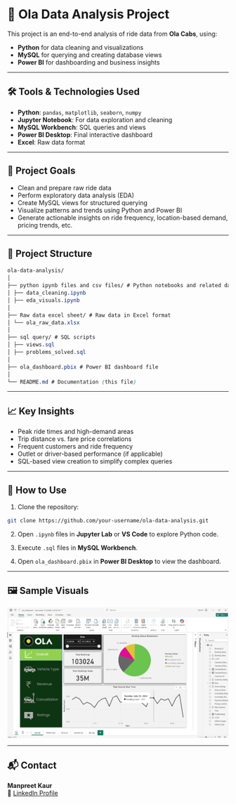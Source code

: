 # 🚖 Ola Data Analysis Project

This project is an end-to-end analysis of ride data from **Ola Cabs**, using:
- **Python** for data cleaning and visualizations
- **MySQL** for querying and creating database views
- **Power BI** for dashboarding and business insights

---

## 🛠 Tools & Technologies Used

- **Python**: `pandas`, `matplotlib`, `seaborn`, `numpy`
- **Jupyter Notebook**: For data exploration and cleaning
- **MySQL Workbench**: SQL queries and views
- **Power BI Desktop**: Final interactive dashboard
- **Excel**: Raw data format

---

## 🎯 Project Goals

- Clean and prepare raw ride data
- Perform exploratory data analysis (EDA)
- Create MySQL views for structured querying
- Visualize patterns and trends using Python and Power BI
- Generate actionable insights on ride frequency, location-based demand, pricing trends, etc.

---

## 📂 Project Structure
```css
ola-data-analysis/
│
├── python ipynb files and csv files/ # Python notebooks and related datasets
│ ├── data_cleaning.ipynb
│ ├── eda_visuals.ipynb
│
├── Raw data excel sheet/ # Raw data in Excel format
│ └── ola_raw_data.xlsx
│
├── sql query/ # SQL scripts
│ ├── views.sql
│ ├── problems_solved.sql
│
├── ola_dashboard.pbix # Power BI dashboard file
│
└── README.md # Documentation (this file)
```


---

## 📈 Key Insights

- Peak ride times and high-demand areas
- Trip distance vs. fare price correlations
- Frequent customers and ride frequency
- Outlet or driver-based performance (if applicable)
- SQL-based view creation to simplify complex queries

---

## 🧪 How to Use

1. Clone the repository:
```bash
git clone https://github.com/your-username/ola-data-analysis.git
```

2. Open `.ipynb` files in **Jupyter Lab** or **VS Code** to explore Python code.

3. Execute `.sql` files in **MySQL Workbench**.

4. Open `ola_dashboard.pbix` in **Power BI Desktop** to view the dashboard.

---

## 🖼️ Sample Visuals

![Ola Dashboard](https://github.com/KaurManpreet1237/Ola-Insights-Python-SQL-PowerBI/blob/d65345dafe4439518c6ff9bc3a4431160f973d80/screenshots/overall.png)

---

## 📬 Contact

**Manpreet Kaur**  
🔗 [LinkedIn Profile](https://www.linkedin.com/in/manpreet-kaur-52b805329/)
